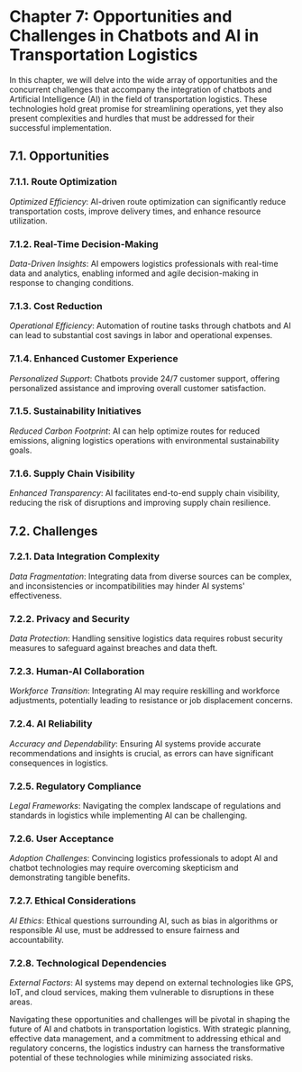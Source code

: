 Chapter 7: Opportunities and Challenges in Chatbots and AI in Transportation Logistics
======================================================================================

In this chapter, we will delve into the wide array of opportunities and the concurrent challenges that accompany the integration of chatbots and Artificial Intelligence (AI) in the field of transportation logistics. These technologies hold great promise for streamlining operations, yet they also present complexities and hurdles that must be addressed for their successful implementation.

7.1. **Opportunities**
----------------------

### 7.1.1. **Route Optimization**

*Optimized Efficiency*: AI-driven route optimization can significantly reduce transportation costs, improve delivery times, and enhance resource utilization.

### 7.1.2. **Real-Time Decision-Making**

*Data-Driven Insights*: AI empowers logistics professionals with real-time data and analytics, enabling informed and agile decision-making in response to changing conditions.

### 7.1.3. **Cost Reduction**

*Operational Efficiency*: Automation of routine tasks through chatbots and AI can lead to substantial cost savings in labor and operational expenses.

### 7.1.4. **Enhanced Customer Experience**

*Personalized Support*: Chatbots provide 24/7 customer support, offering personalized assistance and improving overall customer satisfaction.

### 7.1.5. **Sustainability Initiatives**

*Reduced Carbon Footprint*: AI can help optimize routes for reduced emissions, aligning logistics operations with environmental sustainability goals.

### 7.1.6. **Supply Chain Visibility**

*Enhanced Transparency*: AI facilitates end-to-end supply chain visibility, reducing the risk of disruptions and improving supply chain resilience.

7.2. **Challenges**
-------------------

### 7.2.1. **Data Integration Complexity**

*Data Fragmentation*: Integrating data from diverse sources can be complex, and inconsistencies or incompatibilities may hinder AI systems' effectiveness.

### 7.2.2. **Privacy and Security**

*Data Protection*: Handling sensitive logistics data requires robust security measures to safeguard against breaches and data theft.

### 7.2.3. **Human-AI Collaboration**

*Workforce Transition*: Integrating AI may require reskilling and workforce adjustments, potentially leading to resistance or job displacement concerns.

### 7.2.4. **AI Reliability**

*Accuracy and Dependability*: Ensuring AI systems provide accurate recommendations and insights is crucial, as errors can have significant consequences in logistics.

### 7.2.5. **Regulatory Compliance**

*Legal Frameworks*: Navigating the complex landscape of regulations and standards in logistics while implementing AI can be challenging.

### 7.2.6. **User Acceptance**

*Adoption Challenges*: Convincing logistics professionals to adopt AI and chatbot technologies may require overcoming skepticism and demonstrating tangible benefits.

### 7.2.7. **Ethical Considerations**

*AI Ethics*: Ethical questions surrounding AI, such as bias in algorithms or responsible AI use, must be addressed to ensure fairness and accountability.

### 7.2.8. **Technological Dependencies**

*External Factors*: AI systems may depend on external technologies like GPS, IoT, and cloud services, making them vulnerable to disruptions in these areas.

Navigating these opportunities and challenges will be pivotal in shaping the future of AI and chatbots in transportation logistics. With strategic planning, effective data management, and a commitment to addressing ethical and regulatory concerns, the logistics industry can harness the transformative potential of these technologies while minimizing associated risks.
